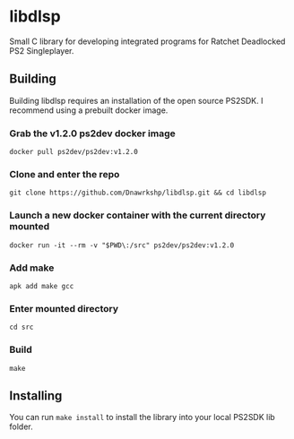 # libdlsp

Small C library for developing integrated programs for Ratchet Deadlocked PS2 Singleplayer.

## Building

Building libdlsp requires an installation of the open source PS2SDK. I recommend using a prebuilt docker image.

### Grab the v1.2.0 ps2dev docker image

```docker pull ps2dev/ps2dev:v1.2.0```

### Clone and enter the repo

```git clone https://github.com/Dnawrkshp/libdlsp.git && cd libdlsp```

### Launch a new docker container with the current directory mounted

```docker run -it --rm -v "$PWD\:/src" ps2dev/ps2dev:v1.2.0```

### Add make

```apk add make gcc```

### Enter mounted directory

```cd src```

### Build

```make```

## Installing

You can run ```make install``` to install the library into your local PS2SDK lib folder.
